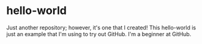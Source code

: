 # hello-world
Just another repository; however, it's one that I created!
This hello-world is just an example that I'm using to try out GitHub.
I'm a beginner at GitHub.
